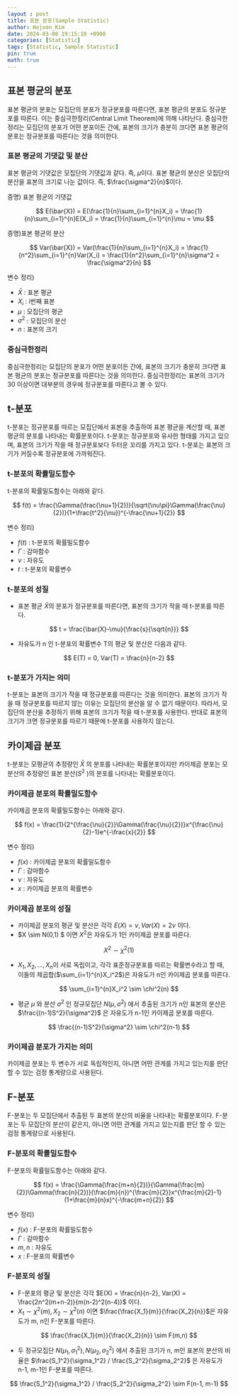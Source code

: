 ```yaml
---
layout : post
title: 표본 분포(Sample Statistic)
author: Hojoon_Kim
date: 2024-03-08 19:15:10 +0900
categories: [Statistic]
tags: [Statistic, Sample Statistic]
pin: true
math: true
---
```

## 표본 평균의 분포
표본 평균의 분포는 모집단의 분포가 정규분포를 따른다면, 표본 평균의 분포도 정규분포를 따른다. 이는 중심극한정리(Central Limit Theorem)에 의해 나타난다. 중심극한정리는 모집단의 분포가 어떤 분포이든 간에, 표본의 크기가 충분히 크다면 표본 평균의 분포는 정규분포를 따른다는 것을 의미한다.

### 표본 평균의 기댓값 및 분산
표본 평균의 기댓값은 모집단의 기댓값과 같다. 즉, $\mu$이다. 표본 평균의 분산은 모집단의 분산을 표본의 크기로 나눈 값이다. 즉, $\frac{\sigma^2}{n}$이다. 

증명)
표본 평균의 기댓값

$$ E(\bar{X}) = E(\frac{1}{n}\sum_{i=1}^{n}X_i) = \frac{1}{n}\sum_{i=1}^{n}E(X_i) = \frac{1}{n}\sum_{i=1}^{n}\mu = \mu $$

증명)표본 평균의 분산

$$ Var(\bar{X}) = Var(\frac{1}{n}\sum_{i=1}^{n}X_i) = \frac{1}{n^2}\sum_{i=1}^{n}Var(X_i) = \frac{1}{n^2}\sum_{i=1}^{n}\sigma^2 = \frac{\sigma^2}{n} $$

변수 정리)
- $\bar{X}$ : 표본 평균
- $X_i$ : i번째 표본
- $\mu$ : 모집단의 평균
- $\sigma^2$ : 모집단의 분산
- $n$ : 표본의 크기



### 중심극한정리
중심극한정리는 모집단의 분포가 어떤 분포이든 간에, 표본의 크기가 충분히 크다면 표본 평균의 분포는 정규분포를 따른다는 것을 의미한다. 중심극한정리는 표본의 크기가 30 이상이면 대부분의 경우에 정규분포를 따른다고 볼 수 있다.

## t-분포
t-분포는 정규분포를 따르는 모집단에서 표본을 추출하여 표본 평균을 계산할 때, 표본 평균의 분포를 나타내는 확률분포이다. t-분포는 정규분포와 유사한 형태를 가지고 있으며, 표본의 크기가 작을 때 정규분포보다 두터운 꼬리를 가지고 있다. t-분포는 표본의 크기가 커질수록 정규분포에 가까워진다.

### t-분포의 확률밀도함수
t-분포의 확률밀도함수는 아래와 같다.

$$ f(t) = \frac{\Gamma(\frac{\nu+1}{2})}{\sqrt{\nu\pi}\Gamma(\frac{\nu}{2})}(1+\frac{t^2}{\nu})^{-\frac{\nu+1}{2}} $$

변수 정리)

- $f(t)$ : t-분포의 확률밀도함수
- $\Gamma$ : 감마함수
- $\nu$ : 자유도
- $t$ : t-분포의 확률변수

### t-분포의 성질
- 표본 평균 $\bar{X}$의 분포가 정규분포를 따른다면, 표본의 크기가 작을 때 t-분포를 따른다.

$$ t = \frac{\bar{X}-\mu}{\frac{s}{\sqrt{n}}} $$

- 자유도가 n 인 t-분포의 확률변수 T의 평균 및 분산은 다음과 같다.

$$ E(T) = 0, Var(T) = \frac{n}{n-2} $$

### t-분포가 가지는 의미
t-분포는 표본의 크기가 작을 때 정규분포를 따른다는 것을 의미한다. 표본의 크기가 작을 때 정규분포를 따르지 않는 이유는 모집단의 분산을 알 수 없기 때문이다. 따라서, 모집단의 분산을 추정하기 위해 표본의 크기가 작을 때 t-분포를 사용한다. 반대로 표본의 크기가 크면 정규분포를 따르기 때문에 t-분포를 사용하지 않는다.

## 카이제곱 분포
t-분포는 모평균의 추정량인 $\bar{X}$ 의 분포를 나타내는 확률분포이지만 카이제곱 분포는 모분산의 추정량인 표본 분산($S^2$ )의 분포를 나타내는 확률분포이다.

### 카이제곱 분포의 확률밀도함수
카이제곱 분포의 확률밀도함수는 아래와 같다.

$$ f(x) = \frac{1}{2^{\frac{\nu}{2}}\Gamma(\frac{\nu}{2})}x^{\frac{\nu}{2}-1}e^{-\frac{x}{2}} $$

변수 정리)
- $f(x)$ : 카이제곱 분포의 확률밀도함수
- $\Gamma$ : 감마함수
- $\nu$ : 자유도
- $x$ : 카이제곱 분포의 확률변수

### 카이제곱 분포의 성질
- 카이제곱 분포의 평균 및 분산은  각각 $E(X) = \nu, Var(X) = 2\nu$ 이다.
- $X \sim N(0,1) $ 이면 $X^2$은 자유도가 1인 카이제곱 분포를 따른다.

$$ X^2 \sim \chi^2(1) $$

- $X_1, X_2, ..., X_n$이 서로 독립이고, 각각 표준정규분포를 따르는 확률변수라고 할 때, 이들의 제곱합($\sum_{i=1}^{n}X_i^2$)은 자유도가 n인 카이제곱 분포를 따른다.

$$ \sum_{i=1}^{n}X_i^2 \sim \chi^2(n) $$

- 평균 $\mu$ 와 분산 $\sigma^2$ 인 정규모집단 $N(\mu, \sigma^2)$ 에서 추출된 크기가 n인 표본의 분산은 $\frac{(n-1)S^2}{\sigma^2}$ 은 자유도가 n-1인 카이제곱 분포를 따른다.

$$ \frac{(n-1)S^2}{\sigma^2} \sim \chi^2(n-1) $$

### 카이제곱 분포가 가지는 의미
카이제곱 분포는 두 변수가 서로 독립적인지, 아니면 어떤 관계를 가지고 있는지를 판단 할 수 있는 검정 통계량으로 사용된다.

## F-분포
F-분포는 두 모집단에서 추출된 두 표본의 분산의 비율을 나타내는 확률분포이다. F-분포는 두 모집단의 분산이 같은지, 아니면 어떤 관계를 가지고 있는지를 판단 할 수 있는 검정 통계량으로 사용된다.

### F-분포의 확률밀도함수
F-분포의 확률밀도함수는 아래와 같다.

$$ f(x) = \frac{\Gamma(\frac{m+n}{2})}{\Gamma(\frac{m}{2})\Gamma(\frac{n}{2})}(\frac{m}{n})^{\frac{m}{2}}x^{\frac{m}{2}-1}(1+\frac{m}{n}x)^{-\frac{m+n}{2}} $$

변수 정리)
- $f(x)$ : F-분포의 확률밀도함수
- $\Gamma$ : 감마함수
- $m, n$ : 자유도
- $x$ : F-분포의 확률변수

### F-분포의 성질
- F-분포의 평균 및 분산은 각각 $E(X) = \frac{n}{n-2}, Var(X) = \frac{2n^2(m+n-2)}{m(n-2)^2(n-4)}$ 이다.
- $X_1 \sim \chi^2(m), X_2 \sim \chi^2(n)$ 이면 $\frac{\frac{X_1}{m}}{\frac{X_2}{n}}$은 자유도가 m, n인 F-분포를 따른다.

$$ \frac{\frac{X_1}{m}}{\frac{X_2}{n}} \sim F(m,n) $$

- 두 정규모집단 $N(\mu_1, \sigma_1^2), N(\mu_2, \sigma_2^2)$ 에서 추출된 크기가 n, m인 표본의 분산의 비율은 $\frac{S_1^2}{\sigma_1^2} / \frac{S_2^2}{\sigma_2^2}$ 은 자유도가 n-1, m-1인 F-분포를 따른다.

$$ \frac{S_1^2}{\sigma_1^2} / \frac{S_2^2}{\sigma_2^2} \sim F(n-1, m-1) $$
